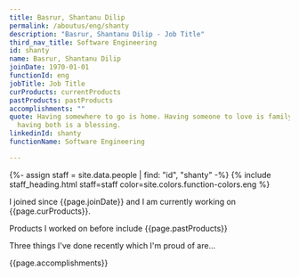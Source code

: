```yaml
---
title: Basrur, Shantanu Dilip
permalink: /aboutus/eng/shanty
description: "Basrur, Shantanu Dilip - Job Title"
third_nav_title: Software Engineering
id: shanty
name: Basrur, Shantanu Dilip
joinDate: 1970-01-01
functionId: eng
jobTitle: Job Title
curProducts: currentProducts
pastProducts: pastProducts
accomplishments: ""
quote: Having somewhere to go is home. Having someone to love is family. And
  having both is a blessing.
linkedinId: shanty
functionName: Software Engineering

---
```


{%- assign staff = site.data.people | find: "id", "shanty" -%}
{% include staff_heading.html staff=staff color=site.colors.function-colors.eng %}

<p>I joined since {{page.joinDate}} and I am currently working on {{page.curProducts}}.</p>

<p>Products I worked on before include {{page.pastProducts}}</p>

<p>Three things I've done recently which I'm proud of are...</p>
{{page.accomplishments}}
